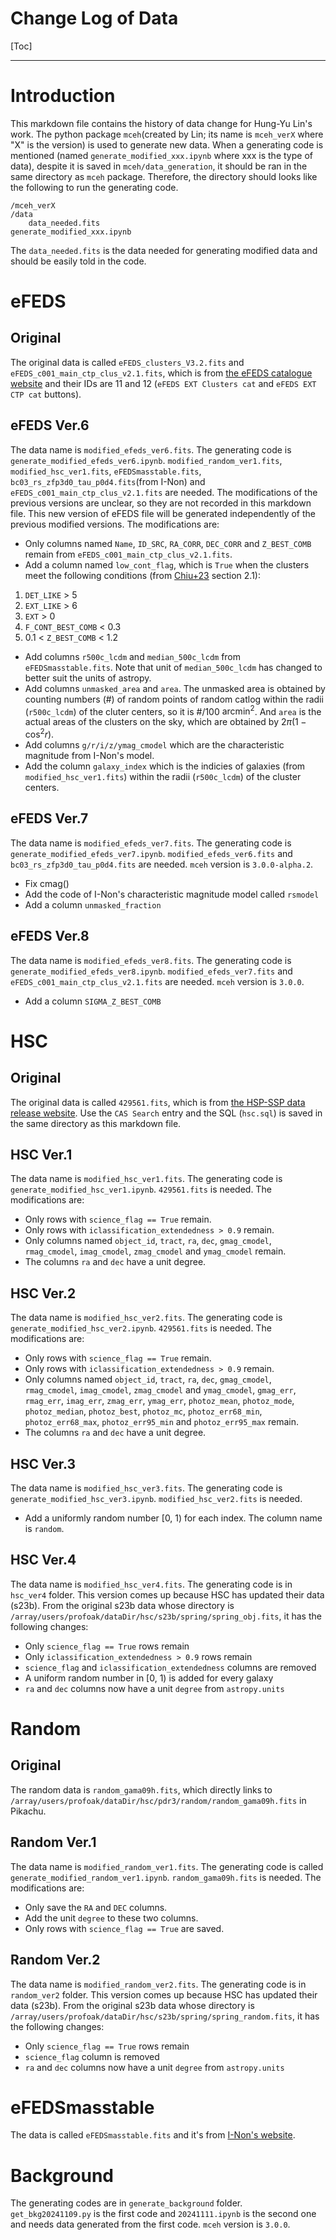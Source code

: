 Change Log of Data
===

[Toc]

---
# Introduction
This markdown file contains the history of data change for Hung-Yu Lin's work. The python package `mceh`(created by Lin; its name is `mceh_verX` where "X" is the version) is used to generate new data. When a generating code is mentioned (named `generate_modified_xxx.ipynb` where xxx is the type of data), despite it is saved in `mceh/data_generation`, it should be ran in the same directory as `mceh` package. Therefore, the directory should looks like the following to run the generating code.
```
/mceh_verX
/data
    data_needed.fits
generate_modified_xxx.ipynb
```
The `data_needed.fits` is the data needed for generating modified data and should be easily told in the code.
# eFEDS
## Original
The original data is called `eFEDS_clusters_V3.2.fits` and `eFEDS_c001_main_ctp_clus_v2.1.fits`, which is from [the eFEDS catalogue website](https://erosita.mpe.mpg.de/edr/eROSITAObservations/Catalogues/) and their IDs are 11 and 12 (`eFEDS EXT Clusters cat` and `eFEDS EXT CTP cat` buttons).

## eFEDS Ver.6
The data name is `modified_efeds_ver6.fits`.
The generating code is `generate_modified_efeds_ver6.ipynb`.
`modified_random_ver1.fits`, `modified_hsc_ver1.fits`, `eFEDSmasstable.fits`, `bc03_rs_zfp3d0_tau_p0d4.fits`(from I-Non) and `eFEDS_c001_main_ctp_clus_v2.1.fits` are needed.
The modifications of the previous versions are unclear, so they are not recorded in this markdown file. This new version of eFEDS file will be generated independently of the previous modified versions.
The modifications are:
- Only columns named `Name`, `ID_SRC`, `RA_CORR`, `DEC_CORR` and `Z_BEST_COMB` remain from `eFEDS_c001_main_ctp_clus_v2.1.fits`.
- Add a column named `low_cont_flag`, which is `True` when the clusters meet the following conditions (from [Chiu+23](https://arxiv.org/abs/2207.12429) section 2.1): 
1. `DET_LIKE` > 5
2. `EXT_LIKE` > 6
3. `EXT` > 0
4. `F_CONT_BEST_COMB` < 0.3
5.  0.1 < `Z_BEST_COMB` < 1.2
- Add columns `r500c_lcdm` and `median_500c_lcdm` from `eFEDSmasstable.fits`. Note that unit of `median_500c_lcdm` has changed to better suit the units of astropy.
- Add columns `unmasked_area` and `area`. The unmasked area is obtained by counting numbers (#) of random points of random catlog within the radii (`r500c_lcdm`) of the cluter centers, so it is #/100 $\text{arcmin}^2$. And `area` is the actual areas of the clusters on the sky, which are obtained by $2\pi (1-\cos^2{r})$.
- Add columns `g/r/i/z/ymag_cmodel` which are the characteristic magnitude from I-Non's model.
- Add the column `galaxy_index` which is the  indicies of galaxies (from `modified_hsc_ver1.fits`) within the radii (`r500c_lcdm`) of the cluster centers.

## eFEDS Ver.7
The data name is `modified_efeds_ver7.fits`.
The generating code is `generate_modified_efeds_ver7.ipynb`.
`modified_efeds_ver6.fits` and `bc03_rs_zfp3d0_tau_p0d4.fits` are needed.
`mceh` version is `3.0.0-alpha.2`.
- Fix cmag()
- Add the code of I-Non's characteristic magnitude model called `rsmodel`
- Add a column `unmasked_fraction`

## eFEDS Ver.8
The data name is `modified_efeds_ver8.fits`.
The generating code is `generate_modified_efeds_ver8.ipynb`.
`modified_efeds_ver7.fits` and `eFEDS_c001_main_ctp_clus_v2.1.fits` are needed.
`mceh` version is `3.0.0`.
- Add a column `SIGMA_Z_BEST_COMB`

# HSC
## Original
The original data is called `429561.fits`, which is from [the HSP-SSP data release website](https://hsc-release.mtk.nao.ac.jp/doc/index.php/data-access__pdr3/). Use the `CAS Search` entry and the SQL (`hsc.sql`) is saved in the same directory as this markdown file.

## HSC Ver.1
The data name is `modified_hsc_ver1.fits`.
The generating code is `generate_modified_hsc_ver1.ipynb`.
`429561.fits` is needed.
The modifications are:
- Only rows with `science_flag == True` remain.
- Only rows with `iclassification_extendedness > 0.9` remain.
- Only columns named `object_id`, `tract`, `ra`, `dec`, `gmag_cmodel`, `rmag_cmodel`, `imag_cmodel`, `zmag_cmodel` and `ymag_cmodel` remain.
- The columns `ra` and `dec` have a unit degree.

## HSC Ver.2
The data name is `modified_hsc_ver2.fits`.
The generating code is `generate_modified_hsc_ver2.ipynb`.
`429561.fits` is needed.
The modifications are:
- Only rows with `science_flag == True` remain.
- Only rows with `iclassification_extendedness > 0.9` remain.
- Only columns named `object_id`, `tract`, `ra`, `dec`, `gmag_cmodel`, `rmag_cmodel`, `imag_cmodel`, `zmag_cmodel` and `ymag_cmodel`, `gmag_err`, `rmag_err`, `imag_err`, `zmag_err`, `ymag_err`, `photoz_mean`, `photoz_mode`, `photoz_median`, `photoz_best`, `photoz_mc`, `photoz_err68_min`, `photoz_err68_max`, `photoz_err95_min` and `photoz_err95_max` remain.
- The columns `ra` and `dec` have a unit degree.

## HSC Ver.3
The data name is `modified_hsc_ver3.fits`.
The generating code is `generate_modified_hsc_ver3.ipynb`.
`modified_hsc_ver2.fits` is needed.
- Add a uniformly random number [0, 1) for each index. The column name is `random`.

## HSC Ver.4
The data name is `modified_hsc_ver4.fits`.
The generating code is in `hsc_ver4` folder.
This version comes up because HSC has updated their data (s23b).
From the original s23b data whose directory is `/array/users/profoak/dataDir/hsc/s23b/spring/spring_obj.fits`, it has the following changes:
- Only `science_flag == True` rows remain
- Only `iclassification_extendedness > 0.9` rows remain
- `science_flag` and `iclassification_extendedness` columns are removed
- A uniform random number in [0, 1) is added for every galaxy
- `ra` and `dec` columns now have a unit `degree` from `astropy.units`

# Random

## Original
The random data is `random_gama09h.fits`, which directly links to `/array/users/profoak/dataDir/hsc/pdr3/random/random_gama09h.fits` in Pikachu.

## Random Ver.1

The data name is `modified_random_ver1.fits`. 
The generating code is called `generate_modified_random_ver1.ipynb`.
`random_gama09h.fits` is needed.
The modifications are:
- Only save the `RA` and `DEC` columns.
- Add the unit `degree` to these two columns.
- Only rows with `science_flag == True` are saved.


## Random Ver.2
The data name is `modified_random_ver2.fits`.
The generating code is in `random_ver2` folder.
This version comes up because HSC has updated their data (s23b).
From the original s23b data whose directory is `/array/users/profoak/dataDir/hsc/s23b/spring/spring_random.fits`, it has the following changes:
- Only `science_flag == True` rows remain
- `science_flag` column is removed
- `ra` and `dec` columns now have a unit `degree` from `astropy.units`

# eFEDSmasstable

The data is called `eFEDSmasstable.fits` and it's from [I-Non's website](https://inonchiu.github.io/eFEDScosmology_chiu22/).

# Background

The generating codes are in `generate_background` folder. `get_bkg20241109.py` is the first code and `20241111.ipynb` is the second one and needs data generated from the first code.
`mceh` version is `3.0.0`.